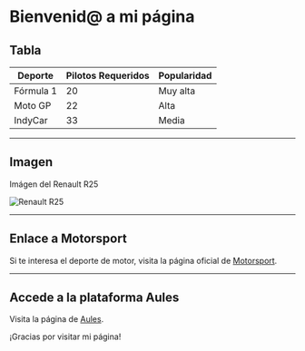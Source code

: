 # Bienvenid@ a mi página 


## Tabla

| Deporte       | Pilotos Requeridos   | Popularidad |
|---------------|----------------------|-------------|
| Fórmula 1     | 20                   | Muy alta    |
| Moto GP       | 22                   | Alta        |
| IndyCar       | 33                   | Media       |

---

## Imagen

Imágen del Renault R25

![Renault R25](https://upload.wikimedia.org/wikipedia/commons/b/be/Alonso_%28Renault%29_qualifying_at_USGP_2005.jpg "Imagen del Renault R25 de Fernando Alonso")

---

## Enlace a Motorsport

Si te interesa el deporte de motor, visita la página oficial de [Motorsport](https://es.motorsport.com/).

---

## Accede a la plataforma Aules

Visita la página de [Aules](https://portal.edu.gva.es/aules/).

¡Gracias por visitar mi página!